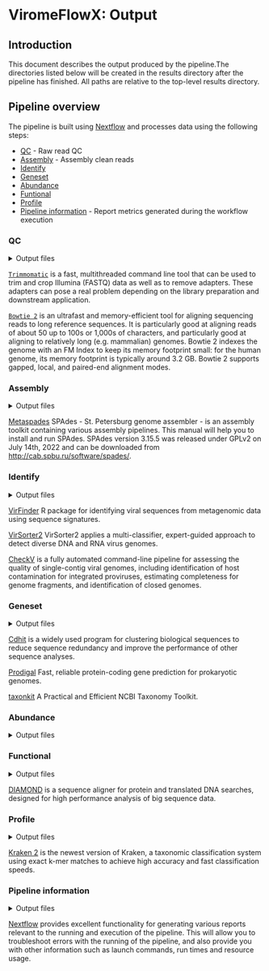 # ViromeFlowX: Output

## Introduction

This document describes the output produced by the pipeline.The directories listed below will be created in the results directory after the pipeline has finished. All paths are relative to the top-level results directory.

<!-- TODO nf-core: Write this documentation describing your workflow's output -->

## Pipeline overview

The pipeline is built using [Nextflow](https://www.nextflow.io/) and processes data using the following steps:

- [QC](#QC) - Raw read QC
- [Assembly](#Assembly) - Assembly clean reads
- [Identify](#Identify)
- [Geneset](#geneset)
- [Abundance](#Abundance)
- [Funtional](#funtional)
- [Profile](#Profile)
- [Pipeline information](#pipeline-information) - Report metrics generated during the workflow execution

### QC

<details markdown="1">
<summary>Output files</summary>


- `01.QC/`
  - `Sample ID/`
    - `*_clean_1.fq.gz`: clean reads1
    - `*_clean_2.fq.gz`: clean reads2

</details>

[`Trimmomatic`](https://github.com/usadellab/Trimmomatic) is a fast, multithreaded command line tool that can be used to trim and crop 
Illumina (FASTQ) data as well as to remove adapters. These adapters can pose a real problem depending on the library preparation and downstream application.

[`Bowtie 2`](https://github.com/BenLangmead/bowtie2) is an ultrafast and memory-efficient tool for aligning sequencing reads to long reference sequences. It is particularly good at aligning reads of about 50 up to 100s or 1,000s of characters, and particularly good at aligning to relatively long (e.g. mammalian) genomes. Bowtie 2 indexes the genome with an FM Index to keep its memory footprint small: for the human genome, its memory footprint is typically around 3.2 GB. Bowtie 2 supports gapped, local, and paired-end alignment modes.


### Assembly

<details markdown="1">
<summary>Output files</summary>

- `02.assembly/`
  - `Sample ID/`
    - `1k.contigs`
    - `input_dataset.yaml`
    - `spades.log`

</details>

[Metaspades](https://github.com/ablab/spades)  SPAdes - St. Petersburg genome assembler - is an assembly toolkit containing various assembly pipelines. This manual will help you to install and run SPAdes. SPAdes version 3.15.5 was released under GPLv2 on July 14th, 2022 and can be downloaded from http://cab.spbu.ru/software/spades/.

### Identify

<details markdown="1">
<summary>Output files</summary>

- `03.identify/`
  - `CheckV`
    - `Sample ID`
      - `*_proviruses_viruses.fna`
      - `complete_genomes.tsv`
      - `completeness.tsv`
      - `contamination.tsv`
      - `proviruses.fna`
      - `quality_summary.tsv`
      - `viruses.fna`
  - `merge/`
    - `Sample ID`
      - `*_virus.fa`
      - `uniq.id`
  - `VirFinder/`
    - `Sample ID/`
      - `VirFinder.out`
      - `VirFinder.out.filter`
      - `VirFinder.out.filter.id`
  - `VirSorter/`
    - `Sample ID/`
      - `final-viral-boundary.tsv`
      - `final-viral-combined.fa`
      - `final-viral-score.tsv`
      - `VirSorter95.filter`
      - `VirSorter.filter.id`
      - `config.yaml`

</details>

[VirFinder](https://github.com/jessieren/VirFinder) R package for identifying viral sequences from metagenomic data using sequence signatures.

[VirSorter2](https://github.com/jiarong/VirSorter2) VirSorter2 applies a multi-classifier, expert-guided approach to detect diverse DNA and RNA virus genomes.

[CheckV](https://bitbucket.org/berkeleylab/checkv/src/master/) is a fully automated command-line pipeline for assessing the quality of single-contig viral genomes, including identification of host contamination for integrated proviruses, estimating completeness for genome fragments, and identification of closed genomes.

### Geneset

<details markdown="1">
<summary>Output files</summary>

- `04.predict/`
  - `cdhit/`
    - `virus.cdhit.fa`
    - `virus.cdhit.fa.clstr`
    - `virus.cdhit.fa.len`
    - `merge.virus.fa.gz`
  - `prodigal/`
    - `viral.cds`
    - `viral.gene.gff`
    - `viral.pep`

- `05.classify/`
  - `1.refseq_genome/`
    - `refseq_genome.contig.taxonomy.format`
  - `2.crAss-like_Phage_Detection/`
    - `crAss-like.list`
  - `3.refseq_protein/`
    - `refseq_protein.contig.taxonomy.format`
  - `4.pfam`
    - `pfam.out.virus.taxonomy.format`
  - `5.Demovir`
    - `Demovir.contig.taxonmy.format`
  - `6.merge`
    - `contigs.taxonomy.txt`
    - `crAss-like.classified.id`
    - `demovir.contigs.taxonomy.txt`
    - `pfam.contigs.taxonomy.txt`
    - `refseq_genome.contigs.taxonomy.txt`
    - `refseq_protein.contigs.taxonomy.txt`

</details>

[Cdhit](https://github.com/weizhongli/cdhit) is a widely used program for clustering biological sequences to reduce sequence redundancy and improve the performance of other sequence analyses.

[Prodigal](https://github.com/hyattpd/Prodigal) Fast, reliable protein-coding gene prediction for prokaryotic genomes.

[taxonkit](https://github.com/shenwei356/taxonkit) A Practical and Efficient NCBI Taxonomy Toolkit.

### Abundance

<details markdown="1">
<summary>Output files</summary>

- `06.abundance/`
  - `contig/`
    - `Sample ID/`
      - `*.contig.abundance`
      - `sort.filter.cov`
      - `sort.filter.cov.contig`
      - `sort.filter.dpmean`
    - `virus.contigs.abun.txt`
  - `gene/`
    - `Sample ID/`
      - `*.rp`
      - `*.rpkm`
      - `flagstat`
      - `gene.count`
      - `total.reads`
    - `virus.gene.rpkm.pr`

</details>

### Functional

<details markdown="1">
<summary>Output files</summary>

- `07.functional/`
  - `gene2uniref.txt`
  - `map_CAZy_uniref90.out`
  - `map_CAZy_uniref90.out.disorder`
  - `map_CAZy_uniref90.out.txt`
  - `map_eggnog_uniref90.out`
  - `map_eggnog_uniref90.out.txt`
  - `map_go_uniref90.out`
  - `map_go_uniref90.out.txt`
  - `map_ko_uniref90.out`
  - `map_ko_uniref90.out.txt`
  - `map_level4ec_uniref90.out`
  - `map_level4ec_uniref90.out.txt`
  - `map_pfam_uniref90.out`
  - `map_pfam_uniref90.out.txt`
  - `vir.faa.diamond.out`
  - `vir.faa.diamond.out.best`
  - `vir.faa.diamond.out.best.filter`

</details>


[DIAMOND](https://github.com/bbuchfink/diamond) is a sequence aligner for protein and translated DNA searches, designed for high performance analysis of big sequence data. 

### Profile

<details markdown="1">
<summary>Output files</summary>

- `08.profile/`
  - `functional`
    - `CAZy.pr`
    - `CAZy_relab.pr`
    - `eggnog.pr`
    - `eggnog_relab.pr`
    - `go.pr`
    - `go_relab.pr`
    - `ko.pr`
    - `ko_relab.pr`
    - `level4ec.pr`
    - `level4ec_relab.pr`
    - `pfam.pr`
    - `pfam_relab.pr`
  - `taxa`
    - `class.pr`
    - `famliy.pr`
    - `genus.pr`
    - `order.pr`
    - `phylum.pr`
    - `species.pr`
    - `virus.contigs.abun.relab.txt`
    - `virus.contig_with_tax.txt`
    - `virus.taxonomy.txt`
  - `Kraken2/`
    - `Sample ID/`
      - `*_bracken_*.xls`
      - `*_kreport_bracken_*.xls`
    - `Kraken2_*.xls`

</details>

[Kraken 2](https://github.com/DerrickWood/kraken2) is the newest version of Kraken, a taxonomic classification system using exact k-mer matches to achieve high accuracy and fast classification speeds.

### Pipeline information

<details markdown="1">
<summary>Output files</summary>

- `pipeline_info/`
  - Reports generated by Nextflow: `execution_report.html`, `execution_timeline.html`, `execution_trace.txt` and `pipeline_dag.dot`/`pipeline_dag.svg`.
  - Reports generated by the pipeline: `pipeline_report.html`, `pipeline_report.txt` and `software_versions.yml`. The `pipeline_report*` files will only be present if the `--email` / `--email_on_fail` parameter's are used when running the pipeline.
  - Reformatted samplesheet files used as input to the pipeline: `samplesheet.valid.csv`.

</details>

[Nextflow](https://www.nextflow.io/docs/latest/tracing.html) provides excellent functionality for generating various reports relevant to the running and execution of the pipeline. This will allow you to troubleshoot errors with the running of the pipeline, and also provide you with other information such as launch commands, run times and resource usage.
